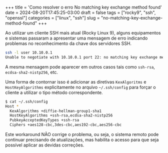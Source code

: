 +++
title = 'Como resolver o erro No matching key exchange method found'
date = 2024-08-20T17:45:25-03:00
draft = false
tags = ["rocky9", "ssh", "openssl"]
categories = ["linux", "ssh"]
slug = "no-matching-key-exchange-method-found"
+++

Ao utilizar um cliente SSH mais atual (Rocky Linux 9), alguns equipamentos e sistemas passaram a apresentar uma mensagem de erro indicando problemas no reconhecimento da chave dos servidores SSH.

```bash
ssh -l user 10.10.0.1
Unable to negotiate with 10.10.0.1 port 22: no matching key exchange method found. Their offer: diffie-hellman-group1-sha1
``` 

A mesma mensagem pode aparecer em outros casos tais como `ssh-rsa`, `ecdsa-sha2-nistp256`, etc.

Uma forma de contornar isso é adicionar as diretivas `KexAlgoritms` e `HostKeyAlgorithms` explicitamente no arquivo `~/.ssh/config` para forçar o cliente a utilizar o tipo método correspondente.

```bash
$ cat ~/.ssh/config
Host *
  KexAlgorithms +diffie-hellman-group1-sha1
  HostKeyAlgorithms +ssh-rsa,ecdsa-sha2-nistp256
  PubkeyAcceptedKeyTypes +ssh-rsa
  Ciphers +aes128-cbc,3des-cbc,aes192-cbc,aes256-cbc
```

Este workaround NÃO corrige o problema, ou seja, o sistema remoto pode continuar precisando de atualizações, mas habilita o acesso para que seja possível aplicar as devidas correções.
